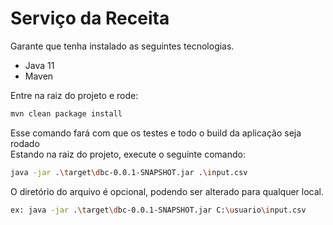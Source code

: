 # Serviço da Receita

Garante que tenha instalado as seguintes tecnologias.

- Java 11
- Maven

Entre na raiz do projeto e rode:
```bash
mvn clean package install
```

Esse comando fará com que os testes e todo o build da aplicação seja rodado<br>
Estando na raiz do projeto, execute o seguinte comando:

```bash
java -jar .\target\dbc-0.0.1-SNAPSHOT.jar .\input.csv
```
O diretório do arquivo é opcional, podendo ser alterado para qualquer local.

```bash
ex: java -jar .\target\dbc-0.0.1-SNAPSHOT.jar C:\usuario\input.csv
```
